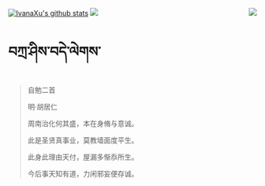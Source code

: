 [![IvanaXu's github stats](https://github-readme-stats.vercel.app/api?username=IvanaXu&show_icons=true&theme=vue-dark)](https://github.com/anuraghazra/github-readme-stats)
<img align="right" src="https://github-readme-stats.vercel.app/api/top-langs/?username=IvanaXu&langs_count=8&theme=graywhite" />
<img src="https://github-readme-stats.vercel.app/api/wakatime?username=IvanaXu&layout=compact&langs_count=8&theme=vue-dark&custom_title=Programming~Times/SinceJul.29.2021" />
# བཀྲ་ཤིས་བདེ་ལེགས་
> 自勉二首
>
> 明·胡居仁
>
> 周南治化何其盛，本在身脩与意诚。
> 
> 此是圣贤真事业，莫教墙面度平生。
> 
> 此身此理由天付，屋漏多惭忝所生。
> 
> 今后事天知有道，力闲邪妄便存诚。